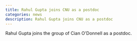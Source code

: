```yaml
---
title: Rahul Gupta joins CNU as a postdoc
categories: news
description: Rahul Gupta joins CNU as a postdoc
---
```


Rahul Gupta joins the group of Cian O'Donnell as a postdoc.